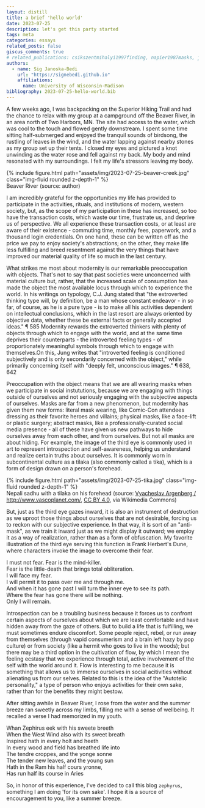 ```yaml
---
layout: distill
title: a brief 'hello world'
date: 2023-07-25
description: let's get this party started
tags: meta
categories: essays
related_posts: false
giscus_comments: true
# related_publications: csikszentmihalyi1997finding, napier1987masks, jung1921psychological, herbert1965dune
authors:
  - name: Sig Janoska-Bedi
    url: "https://signebedi.github.io"
    affiliations:
      name: University of Wisconsin-Madison
bibliography: 2023-07-25-hello-world.bib
---
```

A few weeks ago, I was backpacking on the Superior Hiking Trail and had the chance to relax with my group at a campground off the Beaver River, in an area north of Two Harbors, MN. The site had access to the water, which was cool to the touch and flowed gently downstream. I spent some time sitting half-submerged and enjoyed the tranquil sounds of birdsong, the rustling of leaves in the wind, and the water lapping against nearby stones as my group set up their tents. I closed my eyes and pictured a knot unwinding as the water rose and fell against my back. My body and mind resonated with my surroundings. I felt my life's stressors leaving my body.

<div class="row mt-3">
    <div class="col-sm mt-3 mt-md-0">
        {% include figure.html path="assets/img/2023-07-25-beaver-creek.jpg" class="img-fluid rounded z-depth-1" %}
    </div>
</div>
<div class="caption">
    Beaver River (source: author)
</div>

I am incredibly grateful for the opportunities my life has provided to participate in the activities, rituals, and institutions of modern, western society, but, as the scope of my participation in these has increased, so too have the transaction costs, which waste our time, frustrate us, and deprive us of perspective. We all experience these transaction costs, or at least are aware of their existence - commuting time, monthly fees, paperwork, and a thousand login credentials. On one hand, these can be written off as the price we pay to enjoy society's abstractions; on the other, they make life less fulfilling and breed resentment against the very things that have improved our material quality of life so much in the last century.

What strikes me most about modernity is our remarkable preoccupation with objects. That's not to say that past societies were unconcerned with material culture but, rather, that the increased scale of consumption has made the object the most available locus through which to experience the world. In his writings on typology, C.J. Jung stated that "the extroverted thinking type will, by definition, be a man whose constant endeavor - in so far, of course, as he is a pure type - is to make all his activities dependent on intellectual conclusions, which in the last resort are always oriented by objective data, whether these be external facts or generally accepted ideas." <d-cite key="jung1921psychological">¶ 585</d-cite> Modernity rewards the extroverted thinkers with plenty of objects through which to engage with the world, and at the same time deprives their counterparts - the introverted feeling types - of proportionately meaningful symbols through which to engage with themselves.<d-cite key="jung1921psychological">On this, Jung writes that "introverted feeling is conditioned subjectively and is only secondarily concerned with the object," while primarily concerning itself with "deeply felt, unconscious images." ¶ 638, 642</d-cite>

Preoccupation with the object means that we are all wearing masks when we participate in social instututions, because we are engaging with things outside of ourselves and not seriously engaging with the subjective aspects of ourselves. Masks are far from a new phenomenon, but modernity has given them new forms: literal mask wearing, like Comic-Con attendees dressing as their favorite heroes and villains; physical masks, like a face-lift or plastic surgery; abstract masks, like a professionally-curated social media presence - all of these have given us new pathways to hide ourselves away from each other, and from ourselves. But not all masks are about hiding. For example, the image of the third eye is commonly used in art to represent introspection and self-awareness, helping us understand and realize certain truths about ourselves. <d-cite key="napier1987masks"></d-cite> It is commonly worn in subcontinental culture as a tilaka (also commonly called a tika), which is a form of design drawn on a person's forehead.

<div class="row mt-3">
    <div class="col-sm mt-3 mt-md-0">
        {% include figure.html path="assets/img/2023-07-25-tika.jpg" class="img-fluid rounded z-depth-1" %}
    </div>
</div>
<div class="caption">
    Nepali sadhu with a tilaka on his forehead (source: <a href="https://commons.wikimedia.org/wiki/File:Kathmandu,_Nepal,_Sadhu.jpg">Vyacheslav Argenberg / http://www.vascoplanet.com/</a>, <a href="https://creativecommons.org/licenses/by/4.0">CC BY 4.0</a>, via Wikimedia Commons)
</div>

But, just as the third eye gazes inward, it is also an instrument of destruction as we uproot those things about ourselves that are not desirable, forcing us to reckon with our subjective experience. In that way, it is sort of an "anti-mask", as we train it inward just as we might display it outward; we employ it as a way of realization, rather than as a form of obfuscation. My favorite illustration of the third eye serving this function is Frank Herbert's Dune, where characters invoke the image to overcome their fear.<d-cite key="herbert1965dune"></d-cite>

<div class="poem">
    <div class="stanza">
        <div class="line">
            <div class="original">I must not fear. Fear is the mind-killer.</div>
        </div>
        <div class="line">
            <div class="original">Fear is the little-death that brings total obliteration.</div>
        </div>
        <div class="line">
            <div class="original">I will face my fear.</div>
        </div>
        <div class="line">
            <div class="original">I will permit it to pass over me and through me.</div>
        </div>
        <div class="line">
            <div class="original">And when it has gone past I will turn the inner eye to see its path.</div>
        </div>
        <div class="line">
            <div class="original">Where the fear has gone there will be nothing.</div>
        </div>
        <div class="line">
            <div class="original">Only I will remain.</div>
        </div>
    </div>
</div>

Introspection can be a troubling business because it forces us to confront certain aspects of ourselves about which we are least comfortable and have hidden away from the gaze of others. But to build a life that is fulfilling, we must sometimes endure discomfort. Some people reject, rebel, or run away from themselves (through vapid consumerism and a brain left hazy by pop culture) or from society (like a hermit who goes to live in the woods); but there may be a third option in the cultivation of flow, by which I mean the feeling ecstasy that we experience through total, active involvement of the self with the world around it. <d-cite key="csikszentmihalyi1997finding"></d-cite> Flow is interesting to me because it is something that allows us to immerse ourselves in social acitivities without alienating us from our selves. Related to this is the idea of the "Autotelic personality," a type of person who enjoys activities for their own sake, rather than for the benefits they might bestow.

After sitting awhile in Beaver River, I rose from the water and the summer breeze ran sweetly across my limbs, filling me with a sense of wellbeing. It recalled a verse I had memorized in my youth. <d-cite key="chaucer2023"></d-cite>

<div class="poem">
    <div class="stanza">
        <div class="line">
            <div class="original">Whan Zephirus eek with his sweete breeth</div>
            <div class="translation">When the West Wind also with its sweet breath</div>
        </div>
        <div class="line">
            <div class="original">Inspired hath in every holt and heeth</div>
            <div class="translation">In every wood and field has breathed life into</div>
        </div>
        <div class="line">
            <div class="original">The tendre croppes, and the yonge sonne</div>
            <div class="translation">The tender new leaves, and the young sun</div>
        </div>
        <div class="line">
            <div class="original">Hath in the Ram his half cours yronne,</div>
            <div class="translation">Has run half its course in Aries</div>
        </div>
    </div>
</div>

So, in honor of this experience, I've decided to call this blog `zephyrus`, something I am doing 'for its own sake'. I hope it is a source of encouragement to you, like a summer breeze.


<!--

> The extraverted thinking type will, by definition, be a man whose constant endeavour - in so far, of course, as he is a pure type - is to make all his activities dependent on intellectual conclusions, which in the last resort are always oriented by objective data, whether these be external facts or generally accepted ideas. <d-cite key="jung1921psychological"></d-cite>



Marie von Franz writes of the extraverted thinking type "". (ref: __)

- Autotelic (ref: MIHALY CSIKSZENTMIHALYI, Finding Flow)
- Social "Masks" (ref: )

“I must not fear. Fear is the mind-killer. Fear is the little-death that brings total obliteration. I will face my fear. I will permit it to pass over me and through me. And when it has gone past I will turn the inner eye to see its path. Where the fear has gone there will be nothing. Only I will remain.”
― Frank Herbert, Dune

-->

<!--
I'd like to write my next paragraph with a focus on our preoccupation with objects which, while not necessarily different from past societies, is made worse by the massive increase in the capacity for consumption. This is related fundamentally to Jung's extroverted thinking type, who tries always to focus his activities on preconceived notions about the world:

> The extroverted thinking type will, by definition, be a man whose constant endeavor - in so far, of course, as he is a pure type - is to make all his activities dependent on intellectual conclusions, which in the last resort are always oriented by objective data, whether these be external facts or generally accepted ideas. <d-cite key="jung1921psychological"></d-cite>

Thus, we are engaged always in the construction of social masks - facilitated in real ways, as in the wearing of costumes or in getting botox; as well as in more indirect ways, like the selective distribution of information about the self over social media. Neither either is the use of mask any different from past times, see <d-cite key="napier1987masks"></d-cite>. But is has been made more extreme than in past times.

But one of the most interesting "Masks" is the third eye - a conceptual eye that we train inward to look upon the self and understand / comprehend / realize a certain truth. Think eg. of Herbert's litany against fear:

“I must not fear. Fear is the mind-killer. Fear is the little-death that brings total obliteration. I will face my fear. I will permit it to pass over me and through me. And when it has gone past I will turn the inner eye to see its path. Where the fear has gone there will be nothing. Only I will remain.”
― Frank Herbert, Dune

But all of this is horrendously troubling business. What is the escape? Need we escape? It is one thing, to recede to the mountains and remain a hermit, contemplating inner truths for the rest of one's life. 

Or, perhaps more preferable, we should lean into the world that we have created and cultivate more reasonable forms of meaning. For that reason, we should be mindful to cultivate flow, as in <d-cite key="csikszentmihalyi1997finding"></d-cite>. That is to say, to cultivate a focus and fascination with the object. Likewise, it is worth considering cultivating an Autotelic personality; that is, one where we focus on the activity instead of its purpose, thus freeing ourselves from the constraints of "extroverted thinker" namely the need to act in accordance with intellectual conclusions, but rather enjoy those things which we do for their own sake.
-->